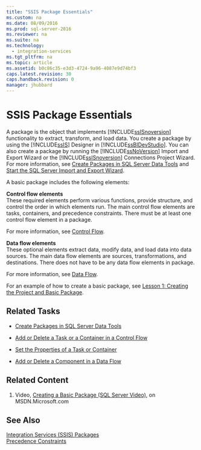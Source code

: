 ```yaml
---
title: "SSIS Package Essentials"
ms.custom: na
ms.date: 08/09/2016
ms.prod: sql-server-2016
ms.reviewer: na
ms.suite: na
ms.technology: 
  - integration-services
ms.tgt_pltfrm: na
ms.topic: article
ms.assetid: b0c86c35-e3d3-4724-9a96-4087e9d74bf3
caps.latest.revision: 30
caps.handback.revision: 0
manager: jhubbard
---
```

# SSIS Package Essentials
A package is the object that implements [!INCLUDE[ssISnoversion](../../Topics/TopicNameContainA/tokens/ssISnoversion_md.md)] functionality to extract, transform, and load data. You create a package by using the [!INCLUDE[ssIS](../../Topics/TopicNameContainA/tokens/ssIS_md.md)] Designer in [!INCLUDE[ssBIDevStudio](../../Topics/TopicNameContainA/tokens/ssBIDevStudio_md.md)]. You can also create a package by running the [!INCLUDE[ssNoVersion](../../Topics/TopicNameContainA/tokens/ssNoVersion_md.md)] Import and Export Wizard or the [!INCLUDE[ssISnoversion](../../Topics/TopicNameContainA/tokens/ssISnoversion_md.md)] Connections Project Wizard. For more information, see [Create Packages in SQL Server Data Tools](../../Topics/TopicNameNotContainA/Create-Packages-in-SQL-Server-Data-Tools.md) and [Start the SQL Server Import and Export Wizard](../../Topics/TopicNameNotContainA/Start-the-SQL-Server-Import-and-Export-Wizard.md).  
  
 A basic package includes the following elements:  
  
 **Control flow elements**  
 These required elements perform various functions, provide structure, and control the order in which elements run. The main control flow elements are tasks, containers, and precedence constraints. There must be at least one control flow element in a package.  
  
 For more information, see [Control Flow](../../Topics/TopicNameNotContainA/Control-Flow.md).  
  
 **Data flow elements**  
 These optional elements extract data, modify data, and load data into data sources. The main data flow elements are sources, transformations, and destinations. There does not have to be any data flow elements in package.  
  
 For more information, see [Data Flow](../../Topics/TopicNameNotContainA/Data-Flow.md).  
  
 For an example of how to create a basic package, see [Lesson 1: Creating the Project and Basic Package](assetId:///84d0b877-603f-4f8e-bb6b-671558ade5c2).  
  
## Related Tasks  
  
-   [Create Packages in SQL Server Data Tools](../../Topics/TopicNameNotContainA/Create-Packages-in-SQL-Server-Data-Tools.md)  
  
-   [Add or Delete a Task or a Container in a Control Flow](../../Topics/TopicNameContainA/Add-or-Delete-a-Task-or-a-Container-in-a-Control-Flow.md)  
  
-   [Set the Properties of a Task or Container](../../Topics/TopicNameContainA/Set-the-Properties-of-a-Task-or-Container.md)  
  
-   [Add or Delete a Component in a Data Flow](../../Topics/TopicNameContainA/Add-or-Delete-a-Component-in-a-Data-Flow.md)  
  
## Related Content  
  
1.  Video, [Creating a Basic Package (SQL Server Video)](http://go.microsoft.com/fwlink/?LinkId=131023), on MSDN.Microsoft.com  
  
## See Also  
 [Integration Services (SSIS) Packages](../../Topics/TopicNameNotContainA/Integration-Services--SSIS--Packages.md)   
 [Precedence Constraints](../../Topics/TopicNameNotContainA/Precedence-Constraints.md)